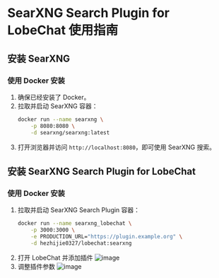 # SearXNG Search Plugin for LobeChat 使用指南

## 安装 SearXNG

### 使用 Docker 安装

1. 确保已经安装了 Docker。
2. 拉取并启动 SearXNG 容器：
   ```bash
   docker run --name searxng \
       -p 8080:8080 \
       -d searxng/searxng:latest
   ```
3. 打开浏览器并访问 `http://localhost:8080`，即可使用 SearXNG 搜索。

## 安装 SearXNG Search Plugin for LobeChat

### 使用 Docker 安装

1. 拉取并启动 SearXNG Search Plugin 容器：
   ```bash
   docker run --name searxng_lobechat \
       -p 3000:3000 \
       -e PRODUCTION_URL="https://plugin.example.org" \
       -d hezhijie0327/lobechat:searxng
   ```
2. 打开 LobeChat 并添加插件
![image](https://github.com/user-attachments/assets/e06458ed-762c-4858-a774-2894716b2e76)
3. 调整插件参数
![image](https://github.com/user-attachments/assets/9ef9c426-f2bd-4a07-bcbd-7b2c98b97ad1)
